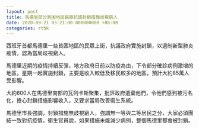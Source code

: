 ```yaml
---
layout: post
title: 馬德里部分貧困地區民眾抗議封鎖措施歧視窮人
date: 2020-09-21 03:21:00.000000000 +08:00
categories: rthk
---
```


西班牙首都馬德里一些貧困地區的民眾上街，抗議政府實施封鎖，以遏制新型肺炎疫情，認為當局歧視窮人。

馬德里近期的疫情持續反彈，地方政府日前以防疫為由，下令部分確診病例激增的地區，星期一起實施封鎖，主要是收入較低及移民較多的地區，預計大約85萬人受影響。

大約600人在馬德里南部的瓦列卡斯聚集，批評政府遺棄他們，令他們感到被污名化，擔心封鎖措施影響收入，又要求當局改善衛生系統。

馬德里市長強調，封鎖措施無歧視窮人，強調無一等與二等居民之分，大家必須團結一致對抗疫情。衛生官員說，如果措施未能減少病例，整個馬德里都會被封鎖。
